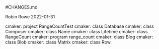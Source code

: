 #CHANGES.md

Robin Rowe 2022-01-31

cmaker: project RangeCountTest
cmaker: class Database
cmaker: class Composer
cmaker: class Name
cmaker: class Lifetime
cmaker: class RangeCount
cmaker: program range_count
cmaker: class Blog
cmaker: class Blob
cmaker: class Matrix
cmaker: class Row
